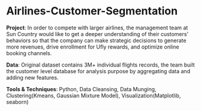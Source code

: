 # Airlines-Customer-Segmentation

**Project**: In order to compete with larger airlines, the management team at Sun Country would like to get a deeper understanding of their customers’ behaviors so that the company can make strategic decisions to generate more revenues, drive enrollment for Ufly rewards, and optimize online booking channels.

**Data**: Original dataset contains 3M+ individual flights records, the team built the customer level database for analysis purpose by aggregating data and adding new features.

**Tools & Techniques**: Python, Data Cleansing, Data Munging, Clustering(Kmeans, Gaussian Mixture Model), Visualization(Matplotlib, seaborn)
